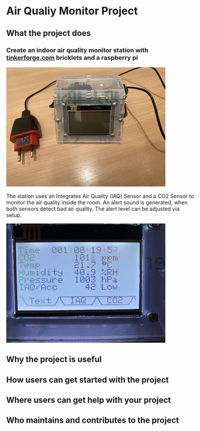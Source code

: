 # Air Qualiy Monitor Project 




## What the project does
### Create an indoor air quality monitor station with [tinkerforge.com](https://tinkerforge.com/en/doc/) bricklets and a raspberry pi
![Image 1](/images/IMG_6932.png)

The station uses an Integrates Air Quality (IAQ) Sensor and a CO2 Sensor to monitor the air quality inside the room. An alert sound is generated, when both sensors detect bad air quality. The alert level can be adjusted via setup.

![Image 2](/images/IMG_6935.png)


## Why the project is useful

## How users can get started with the project

## Where users can get help with your project

## Who maintains and contributes to the project
